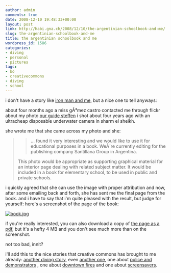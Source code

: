 ```yaml
---
author: admin
comments: true
date: 2008-12-10 19:48:33+00:00
layout: post
link: http://habi.gna.ch/2008/12/10/the-argentinian-schoolbook-and-me/
slug: the-argentinian-schoolbook-and-me
title: the argentinian schoolbook and me
wordpress_id: 1586
categories:
- diving
- personal
- pictures
tags:
- bo
- creativecommons
- diving
- school
---
```


i don't have a story like [iron man and me](http://adactio.com/journal/1530/), but a nice one to tell anyways:




about four months ago a miss gÃ³mez castro contacted me through flickr about my photo [our guide steffen](http://flickr.com/photos/habi/2549946/) i shot about four years ago with an ultracheap disposable underwater camera in sharm el sheikh.




she wrote me that she came across my photo and she:




<blockquote>
  
> 
> ... found it very interesting and we would like to use it for educational purposes in a book. WeÂ´re currently editing for the publishing company Santillana Group in Argentina.  

  This photo would be appropriate as supporting graphical material for an interior page dealing with related subject matter. It would be included in a book for elementary school, to be used in public and private schools.
> 
> 
</blockquote>




i quickly agreed that she can use the image with proper attribution and now, after some emailing back and forth, she has sent me the final page from the book. and i have to say that i'm quite pleased with the result, but judge for yourself: here's a screenshot of the page of the book:




[![book.jpg](http://habi.gna.ch/wp-content/uploads/2008/12/book2.jpg)](http://habi.gna.ch/wp-content/uploads/2008/12/book1.jpg)

  




  if you're really interested, you can also download a copy of [the page as a pdf](http://habi.gna.ch/wp-content/uploads/2008/12/book.pdf), but it's a hefty 4 MB and you don't see much more than on the screenshot.






    







  not too bad, innit?






  i'll add this to the nice stories that creative commons has brought to me already: [another diving story](http://habi.gna.ch/2004/09/09/how-nice/), even [another one](http://goseasia.about.com/od/travelplanning/ss/8seasiasights_3.htm), one about [police and demonstrators](http://habi.gna.ch/2006/04/03/nowpubliccom-uses-my-photos-with-my-permission/) , one about [downtown fires](http://habi.gna.ch/2006/03/07/creative-commons-in-full-effect/) and one about [screensavers](http://habi.gna.ch/2007/02/08/nokia/).




